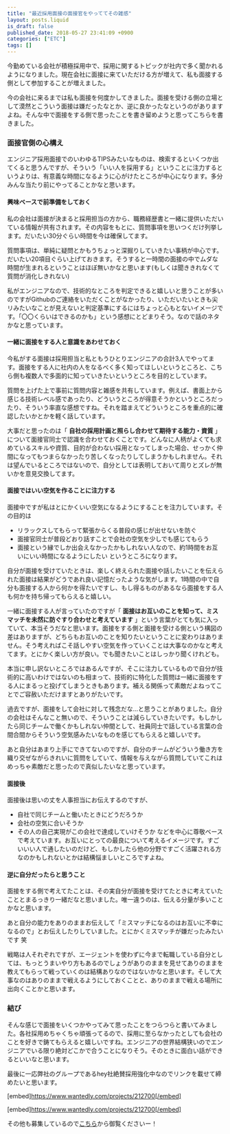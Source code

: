 ```yaml
---
title: "最近採用面接の面接官をやっててその雑感"
layout: posts.liquid
is_draft: false
published_date: 2018-05-27 23:41:09 +0900
categories: ["ETC"]
tags: []
---
```


今勤めている会社が積極採用中で、採用に関するトピックが社内で多く聞かれるようになりました。現在会社に面接に来ていただける方が増えて、私も面接する側として参加することが増えました。

今の会社に来るまでは私も面接を何度かしてきました。面接を受ける側の立場として漠然とこういう面接は嫌だったなとか、逆に良かったなというのがありますよね。そんな中で面接をする側で思ったことを書き留めようと思ってこちらを書きました。

### 面接官側の心構え
エンジニア採用面接でのいわゆるTIPSみたいなものは、検索するといくつか出てくると思うんですが、そういう「いい人を採用する」ということに注力するというよりは、有意義な時間になるように心がけたところが中心になります。多分みんな当たり前にやってることかなと思います。

#### 興味ベースで前準備をしておく
私の会社は面接が決まると採用担当の方から、職務経歴書と一緒に提供いただいている情報が共有されます。その内容をもとに、質問事項を思いつくだけ列挙します。だいたい30分ぐらい時間を今は確保してます。

質問事項は、単純に疑問とかもうちょっと深掘りしていきたい事柄が中心です。だいたい20項目ぐらい上げておきます。そうすると一時間の面接の中でムダな時間が生まれるということはほぼ無いかなと思います(もしくは聞ききれなくて質問が消化しきれない)

私がエンジニアなので、技術的なところを判定できると嬉しいと思うことが多いのですがGithubのご連絡をいただくことがなかったり、いただいたいときも尖リみたいなことが見えないと判定基準にするにはちょっと心もとないイメージです。「〇〇くらいはできるのかも」という感想にとどまりそう。なので話のネタかなと思っています。

#### 一緒に面接をする人と意識をあわせておく
今私がする面接は採用担当と私ともうひとりエンジニアの合計3人でやってます。面接をする人に社内の人をなるべく多く知ってほしいというところと、こちら側も複数人で多面的に知っていきたいというところを目的としています。

質問を上げた上で事前に質問内容と雑感を共有しています。例えば、書面上から感じる技術レベル感であったり、どういうところが得意そうかというところだったり、そういう率直な感想ですね。それを踏まえてどういうところを重点的に確認したいかとかを軽く話しています。

大事だと思ったのは「 **自社の採用計画と照らし合わせて期待する能力・資質** 」について面接官同士で認識を合わせておくことです。どんなに人柄がよくても求めているスキルや資質、目的が合わない採用となってしまった場合、せっかく仲間になってもつまらなかったり苦しくなったりしてしまうかもしれません。それは望んでいるところではないので、自分としては表明しておいて周りとズレが無いかを意見交換してます。

#### 面接ではいい空気を作ることに注力する
面接中ですが私はとにかくいい空気になるようにすることを注力しています。その目的は

- リラックスしてもらって緊張からくる普段の感じが出せないを防ぐ
- 面接官同士が普段どおり話すことで会社の空気を少しでも感じてもらう
- 面接という縁でしか出会えなかったかもしれない人なので、約1時間をお互いにいい時間になるようにしたい
というところになります。

自分が面接を受けていたときは、楽しく終えられた面接や話したいことを伝えられた面接は結果がどうであれ良い記憶だったような気がします。1時間の中で自分も面接する人から何かを得たいですし、もし得るものがあるなら面接をする人も何かを持ち帰ってもらえると嬉しい。

一緒に面接する人が言っていたのですが「 **面接はお互いのことを知って、ミスマッチを未然に防ぐすり合わせと考えています** 」という言葉がとても気に入っていて、本当そうだなと思います。面接をする側と面接を受ける側という構図の差はありますが、どちらもお互いのことを知りたいということに変わりはありません。そう考えればこそ話しやすい空気を作っていくことは大事なのかなと考えてます。とにかく楽しい方が良い。でも聞きたいことはしっかり聞くけれども。

本当に申し訳ないところではあるんですが、そこに注力しているもので自分が技術的に高いわけではないのも相まって、技術的に特化した質問は一緒に面接をする人にまるっと投げてしまうときもあります。補える関係って素敵だよねってことでご容赦いただけますとありがたいです。

過去ですが、面接をして会社に対して残念だな...と思うことがありました。自分の会社はそんなこと無いので、そういうことは減らしていきたいです。もしかしたら同じチームで働くかもしれない仲間として、社員同士で話している言葉の合間合間からそういう空気感みたいなものを感じてもらえると嬉しいです。

あと自分はあまり上手にできてないのですが、自分のチームがどういう働き方を織り交ぜながらきれいに質問をしていて、情報を与えながら質問していてこれはめっちゃ素敵だと思ったので真似したいなと思っています。

#### 面接後
面接後は思いの丈を人事担当にお伝えするのですが、

- 自社で同じチームと働いたときにどうだろうか
- 会社の空気に合いそうか
- その人の自己実現がこの会社で達成していけそうか
などを中心に尊敬ベースで考えています。お互いにとっての最良について考えるイメージです。すごいいい人で通したいのだけど、もしかしたら他の分野ですごく活躍される方なのかもしれないとかは結構悩ましいところですよね。

#### 逆に自分だったらと思うこと
面接をする側で考えてたことは、その実自分が面接を受けてたときに考えていたこととまるっきり一緒だなと思いました。唯一違うのは、伝える分量が多いことかなと思います。

あと自分の能力をありのままお伝えして「ミスマッチになるのはお互いに不幸になるので」とお伝えしたりしていました。とにかくミスマッチが嫌だったみたいです 笑

戦略は人それぞれですが、エージェントを使わずに今まで転職している自分としては、もっとうまいやり方もあるのでしょうがありのままを見せてありのままを教えてもらって戦っていくのは結構ありなのではないかなと思います。そして大事なのはありのままで戦えるようにしておくことと、ありのままで戦える場所に出向くことかと思います。

### 結び
そんな感じで面接をいくつかやってみて思ったことをつらつらと書いてみました。各社採用めちゃくちゃ頑張ってるので、採用に至らなかったとしても会社のことを好きで鋳てもらえると嬉しいですね。エンジニアの世界結構狭いのでエンジニアでいる限り絶対どこかで合うことになりそう。そのときに面白い話ができるといいなと思います。

最後に一応弊社のグループであるhey社絶賛採用強化中なのでリンクを載せて締めたいと思います。

[embed]https://www.wantedly.com/projects/212700[/embed]

[embed]https://www.wantedly.com/projects/212700[/embed]

その他も募集しているので[こちら](https://www.wantedly.com/companies/stores3)から御覧くださいー！


